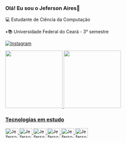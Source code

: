 ### Olá! Eu sou o Jeferson Aires👋

💻 Estudante de Ciência da Computação

•📚 Universidade Federal do Ceará - 3° semestre

[![Instagram](https://img.shields.io/badge/Instagram-E4405F?style=for-the-badge&logo=instagram&logoColor=white)](https://instagram.com/jefersonaires14?igshid=YmMyMTA2M2Y=)

<div>
  <a href = "github.com/JefersonAires10" >
  <img height="180em" src="https://github-readme-stats.vercel.app/api?username=JefersonAires10&show_icons=true&theme=dracula"/>
  <img height="180em" src="https://github-readme-stats.vercel.app/api/top-langs/?username=JefersonAires10&layout=compact&theme=dracula"/>
</div>

### Tecnologias em estudo
<div style="display: inline_block">
  <img align="center" alt="Jeferson-C" height="30" width="40" src="https://cdn.jsdelivr.net/gh/devicons/devicon/icons/c/c-original.svg"/>
  <img align="center" alt="Jeferson-Js" height="30" width="40" src="https://cdn.jsdelivr.net/gh/devicons/devicon/icons/javascript/javascript-original.svg"/>
  <img align="center" alt="Jeferson-html" height="30" width="40" src="https://cdn.jsdelivr.net/gh/devicons/devicon/icons/html5/html5-original-wordmark.svg"/>
  <img align="center" alt="Jeferson-py" height="30" width="40" src="https://cdn.jsdelivr.net/gh/devicons/devicon/icons/python/python-original.svg"/>
  <img align="center" alt="Jeferson-css" height="30" width="40" src="https://cdn.jsdelivr.net/gh/devicons/devicon/icons/css3/css3-original-wordmark.svg"/>
  <img align="center" alt="Jeferson-hs" height="30" width="40" src="https://cdn.jsdelivr.net/gh/devicons/devicon/icons/haskell/haskell-original.svg"/>
</div>
